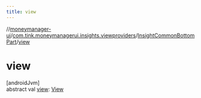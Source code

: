 ```yaml
---
title: view
---
```

//[moneymanager-ui](../../../index.html)/[com.tink.moneymanagerui.insights.viewproviders](../index.html)/[InsightCommonBottomPart](index.html)/[view](view.html)



# view



[androidJvm]\
abstract val [view](view.html): [View](https://developer.android.com/reference/kotlin/android/view/View.html)




